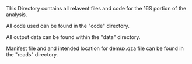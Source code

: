 This Directory contains all relavent files and code for the 16S portion of the analysis.

All code used can be found in the "code" directory.

All output data can be found within the "data" directory.

Manifest file and and intended location for demux.qza file can be found in the "reads" directory.
